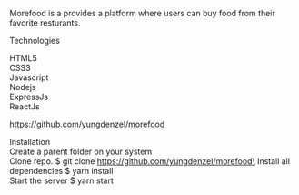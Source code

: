 Morefood is a provides a platform where users can buy food from their favorite resturants. 

Technologies

HTML5\
CSS3\
Javascript\
Nodejs\
ExpressJs\
ReactJs


https://github.com/yungdenzel/morefood


Installation\
Create a parent folder on your system\
Clone repo. $ git clone https://github.com/yungdenzel/morefood\
Install all dependencies $ yarn install\
Start the server $ yarn start
